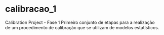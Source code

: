 # calibracao_1
Calibration Project - Fase 1
Primeiro conjunto de etapas para a realização de um procedimento de calibração que se utilizam de modelos estatísticos.
